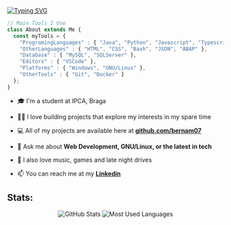[![Typing SVG](https://readme-typing-svg.herokuapp.com?font=Fira+Code&size=26&duration=3000&pause=1000&color=FFFFFF&background=0E111670&width=1000&lines=Hi+%F0%9F%91%8B%2C+I'm+Bernardo;I'm+a+Student+and+Aspiring+Developer+from+Portugal+%F0%9F%91%A8%E2%80%8D%F0%9F%92%BB)](https://git.io/typing-svg)

```typescript
// Main Tools I Use
class About extends Me { 
  const myTools = {  
    "ProgramingLanguages" : { "Java", "Python", "Javascript", "Typescript", "C", "C#", "C++" },
    "OtherLanguages" : { "HTML", "CSS", "Bash", "JSON", "ABAP" },
    "Database" : { "MySQL", "SQLServer" },
    "Editors" : { "VSCode" },
    "Platforms" : { "Windows", "GNU/Linux" },
    "OtherTools" : { "Git", "Docker" }
  };
}
```

- 🎓 I'm a student at IPCA, Braga

- 👨‍💻 I love building projects that explore my interests in my spare time

- 💻 All of my projects are available here at [**github.com/bernam07**](https://github.com/bernam07)

- 💬 Ask me about **Web Development, GNU/Linux, or the latest in tech**

- 🎵 I also love music, games and late night drives

- 📫 You can reach me at my [**Linkedin**](https://www.linkedin.com/in/bernardomfm/)

## Stats:
<div align="center">
  
  ![GitHub Stats](http://github-profile-summary-cards.vercel.app/api/cards/profile-details?username=bernam07&theme=github_dark)
  ![Most Used Languages](http://github-profile-summary-cards.vercel.app/api/cards/stats?username=bernam07&theme=github_dark)
  
</div>
